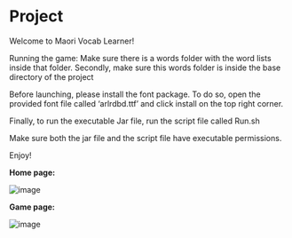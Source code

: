 # Project

Welcome to Maori Vocab Learner!

Running the game: Make sure there is a words folder with the word lists inside that folder. Secondly, make sure this words folder is inside the base directory of the project 

Before launching, please install the font package. To do so, open the provided font file called ‘arlrdbd.ttf’ and click install on the top right corner.

Finally, to run the executable Jar file, run the script file called Run.sh

Make sure both the jar file and the script file have executable permissions.

Enjoy!

**Home page:**

![image](https://user-images.githubusercontent.com/95863581/157392003-914e46d0-772a-449f-b6ec-88ca3798aef9.png)

**Game page:**

![image](https://user-images.githubusercontent.com/95863581/157391674-371ae689-de08-48c1-8bcd-ed92ea86e115.png)

